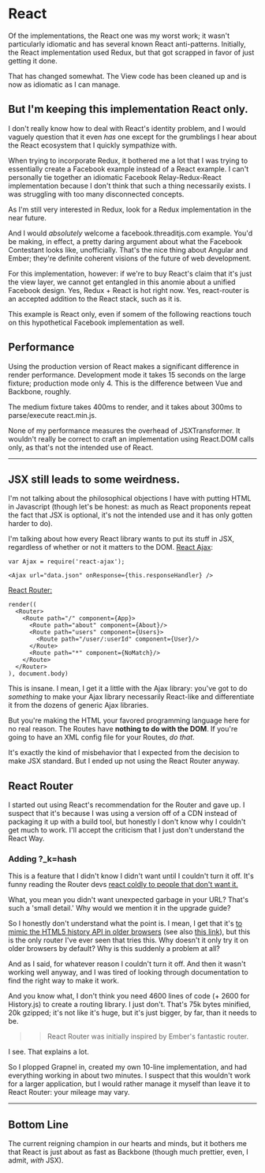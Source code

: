 # React

Of the implementations, the React one was my worst work; it wasn't particularly idiomatic and has several known React anti-patterns.  Initially, the React implementation used Redux, but that got scrapped in favor of just getting it done.  

That has changed somewhat.  The View code has been cleaned up and is now as idiomatic as I can manage.  

## But I'm keeping this implementation React only.  

I don't really know how to deal with React's identity problem, and I would vaguely question that it even _has_ one except for the grumblings I hear about the React ecosystem that I quickly sympathize with.  

When trying to incorporate Redux, it bothered me a lot that I was trying to essentially create a Facebook example instead of a React example.  I can't personally tie together an idiomatic Facebook Relay-Redux-React implementation because I don't think that such a thing necessarily exists.  I was struggling with too many disconnected concepts.  

As I'm still very interested in Redux, look for a Redux implementation in the near future.  

And I would _absolutely_ welcome a facebook.threaditjs.com example.  You'd be making, in effect, a pretty daring argument about what the Facebook Contestant looks like, unofficially.  That's the nice thing about Angular and Ember; they're definite coherent visions of the future of web development.  

For this implementation, however: if we're to buy React's claim that it's just the view layer, we cannot get entangled in this anomie about a unified Facebook design.  Yes, Redux + React is hot right now.  Yes, react-router is an accepted addition to the React stack, such as it is.  

This example is React only, even if somem of the following reactions touch on this hypothetical Facebook implementation as well.  

## Performance

Using the production version of React makes a significant difference in render performance.  Development mode it takes 15 seconds on the large fixture; production mode only 4.  This is the difference between Vue and Backbone, roughly.  

The medium fixture takes 400ms to render, and it takes about 300ms to parse/execute react.min.js.  

None of my performance measures the overhead of JSXTransformer.  It wouldn't really be correct to craft an implementation using React.DOM calls only, as that's not the intended use of React.  

---

## JSX still leads to some weirdness.   

I'm not talking about the philosophical objections I have with putting HTML in Javascript (though let's be honest: as much as React proponents repeat the fact that JSX is optional, it's not the intended use and it has only gotten harder to do).  

I'm talking about how every React library wants to put its stuff in JSX, regardless of whether or not it matters to the DOM.  [React Ajax](https://github.com/yuanyan/react-ajax):

    var Ajax = require('react-ajax');

    <Ajax url="data.json" onResponse={this.responseHandler} />

[React Router:](https://github.com/rackt/react-router)

    render((
      <Router>
        <Route path="/" component={App}>
          <Route path="about" component={About}/>
          <Route path="users" component={Users}>
            <Route path="/user/:userId" component={User}/>
          </Route>
          <Route path="*" component={NoMatch}/>
        </Route>
      </Router>
    ), document.body)


This is insane.  I mean, I get it a little with the Ajax library: you've got to do _something_ to make your Ajax library necessarily React-like and differentiate it from the dozens of generic Ajax libraries.  

But you're making the HTML your favored programming language here for no real reason.  The Routes have **nothing to do with the DOM**.  If you're going to have an XML config file for your Routes, _do that_.  

It's exactly the kind of misbehavior that I expected from the decision to make JSX standard.  But I ended up not using the React Router anyway.  

## React Router

I started out using React's recommendation for the Router and gave up.  I suspect that it's because I was using a version off of a CDN instead of packaging it up with a build tool, but honestly I don't know why I couldn't get much to work.  I'll accept the criticism that I just don't understand the React Way.  

### Adding ?_k=hash

This is a feature that I didn't know I didn't want until I couldn't turn it off.  It's funny reading the Router devs [react coldly to people that don't want it.](https://github.com/rackt/react-router/issues/1967)  

What, you mean you didn't want unexpected garbage in your URL?  That's such a 'small detail.'  Why would we mention it in the upgrade guide?  

So I honestly don't understand what the point is.  I mean, I get that it's [to mimic the HTML5 history API in older browsers](http://rackt.org/history/stable/HashHistoryCaveats.html) (see also [this link](https://github.com/rackt/react-router/blob/master/docs/guides/basics/Histories.md#what-is-that-_kckuvup-junk-in-the-url)), but this is the only router I've ever seen that tries this.  Why doesn't it only try it on older browsers by default?  Why is this suddenly a problem at all?  

And as I said, for whatever reason I couldn't turn it off.  And then it wasn't working well anyway, and I was tired of looking through documentation to find the right way to make it work.  

And you know what, I don't think you need 4600 lines of code (+ 2600 for History.js) to create a routing library.  I just don't.  That's 75k bytes minified, 20k gzipped; it's not like it's huge, but it's just bigger, by far, than it needs to be.  

>>React Router was initially inspired by Ember's fantastic router.  

I see.  That explains a lot.  

So I plopped Grapnel in, created my own 10-line <Link> implementation, and had everything working in about two minutes.  I suspect that this wouldn't work for a larger application, but I would rather manage it myself than leave it to React Router: your mileage may vary.  

---

## Bottom Line

The current reigning champion in our hearts and minds, but it bothers me that React is just about as fast as Backbone (though much prettier, even, I admit, _with_ JSX).  